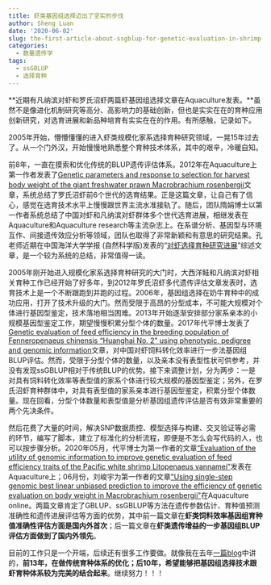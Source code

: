 ```yaml
---
title: 虾类基因组选择迈出了坚实的步伐
author: Sheng Luan
date: '2020-06-02'
slug: the-first-article-about-ssgblup-for-genetic-evaluation-in-shrimp-selective-program
categories:
  - 数量遗传学
tags:
  - ssGBLUP
  - 选择育种
---
```


**近期有凡纳滨对虾和罗氏沼虾两篇虾基因组选择文章在Aquaculture发表。**虽然不是像进化机制研究等高分、高影响力的基础创新，但也是实实在在的育种应用创新研究，对选育进展和新品种培育有实实在在的作用。有所感触，记录如下。

2005年开始，懵懵懂懂的进入虾类规模化家系选择育种研究领域，一晃15年过去了。从一个门外汉，开始慢慢地熟悉整个育种技术体系，其中的艰辛，冷暖自知。

前8年，一直在摸索和优化传统的BLUP遗传评估体系。2012年在Aquaculture上第一作者发表了[Genetic parameters and response to selection for harvest body weight of the giant freshwater prawn Macrobrachium rosenbergii](https://www.sciencedirect.com/science/article/pii/S0044848612003018)文章，系统总结了罗氏沼虾前6个世代的选育结果。正是这篇文章，让自己有了信心，感觉在选育技术水平上慢慢跟世界主流水准接轨了。随后，团队隋娟博士以第一作者系统总结了中国对虾和凡纳滨对虾群体多个世代选育进展，相继发表在Aquaculture和Aquaculture research等主流杂志上。在系谱分析、基因型与环境互作、间接遗传效应分析等领域，团队也取得了非常新颖和有意思的研究结果。孔老师近期在中国海洋大学学报 (自然科学版)发表的“[对虾选择育种研究进展](https://www.doi.org/10.16441/j.cnki.hdxb.20200033)”综述文章，是一个较为系统的总结，非常值得一读。

2005年刚开始进入规模化家系选择育种研究的大门时，大西洋鲑和凡纳滨对虾相关育种工作已经开始了好多年，到2012年罗氏沼虾多代遗传评估文章发表时，选育技术上是一个不断跟跑到并跑的过程。2006年，基因组选择在奶牛育种中的成功应用，打开了技术升级的大门。然而受限于高昂的分型成本，不可能大规模对个体进行基因型鉴定，技术落地相当困难。2013年开始逐渐安排部分家系亲本的小规模基因型鉴定工作，期望慢慢积累分型个体的数量。2017年代平博士发表了[Genetic evaluation of feed efficiency in the breeding population of Fenneropenaeus chinensis “Huanghai No. 2” using phenotypic, pedigree and genomic information](https://link.springer.com/article/10.1007/s10499-017-0182-6)文章，对中国对虾饲料转化效率进行一步法基因组BLUP评估。然而，受限于分型个体的数量，以及亲本没有表型性状可供参考，并没有发现ssGBLUP相对于传统BLUP的优势。接下来调整计划，分为两步：一是对具有饲料转化效率等表型值的家系个体进行较大规模的基因型鉴定；另外，在罗氏沼虾育种群体中，对具有表型值的家系亲本进行基因型鉴定，积累分型个体数量。现在回看，分型个体数量和表型值是分析基因组遗传评估是否有效非常重要的两个先决条件。

然后花费了大量的时间，解决SNP数据质控、模型选择与构建、交叉验证等必需的环节，编写了脚本，建立了标准化的分析流程，即便是不怎么会写代码的人，也可以按步骤分析。2020年05月，代平博士为第一作者的文章[“Evaluation of the utility of genomic information to improve genetic evaluation of feed efficiency traits of the Pacific white shrimp Litopenaeus vannamei”](https://www.sciencedirect.com/science/article/pii/S0044848620308358)发表在Aquaculture上；06月份，刘峻宇为第一作者的文章["Using single-step genomic best linear unbiased prediction to improve the efficiency of genetic evaluation on body weight in Macrobrachium rosenbergii"](https://doi.org/10.1016/j.aquaculture.2020.735577)在Aquaculture online。两篇文章肯定了GBLUP、ssGBLUP等方法在遗传参数估计、育种值预测准确性和遗传进展评估等方面的优势，其中前一篇文章在**虾类饲料效率基因组育种值准确性评估方面是国内外首次**；后一篇文章在**虾类遗传增益的一步基因组BLUP评估方面做到了国内外领先**。

目前的工作只是一个开端，后续还有很多工作要做。就像我在去年[一篇blog](https://luansheng.netlify.app/2019/06/21/what-do-you-really-want/)中讲的，**前13年，在做传统育种体系的优化；后10年，希望能够把基因组选择技术跟虾育种体系较为完美的结合起来**。继续努力！！！

